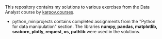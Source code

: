 This repository contains my solutions to various exercises from the Data Analyst course by [karpov.courses](https://karpov.courses/analytics).
* python_miniprojects contains completed assignments from the "Python for data manipulation" section. The libraries **numpy, pandas, matplotlib, seaborn, plotly, request, os, pathlib** were used in the solutions.
